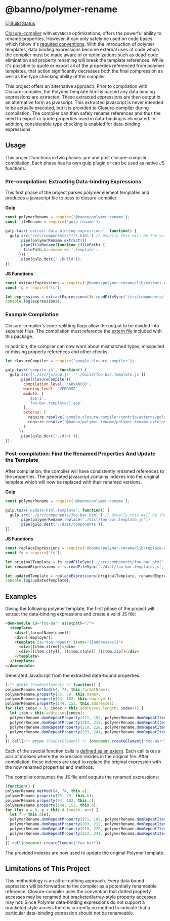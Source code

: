 # @banno/polymer-rename
[![Build Status](https://travis-ci.org/Banno/polymer-rename.svg?branch=master)](https://travis-ci.org/Banno/polymer-rename)

[Closure-compiler](https://developers.google.com/closure/compiler) with `ADVANCED` optimizations, offers the powerful
ability to rename properties. However, it can only safely be used on code bases which follow it's
[required conventions](https://developers.google.com/closure/compiler/docs/limitations).
With the introduction of polymer templates, data binding expressions become external uses of code which the compiler
must be made aware of or optimizations such as dead-code elimination and property renaming will break the template
references. While it's possible to quote or export all of the properties referenced from polymer templates, that action
significantly decreases both the final compression as well as the type checking ability of the compiler.

This project offers an alternative approach. Prior to compilation with Closure-compiler, the Polymer template html
is parsed any data binding expressions are extracted. These extracted expressions are then output in an alternative
form as javascript. This extracted javascript is never intended to be actually executed, but it is provided to
Closure-compiler during compilation. The compiler can then safely rename references and thus the need to export or
quote properties used in data-binding is eliminated. In addition, considerable type checking is enabled for data-binding
expressions.

## Usage

This project functions in two phases: pre and post closure-compiler compilation. Each phase has its own gulp plugin
or can be used as native JS functions.

### Pre-compilation: Extracting Data-binding Expressions

This first phase of the project parses polymer element templates and produces a javascript file to pass to
closure-compiler.

**Gulp**

```js
const polymerRename = require('@banno/polymer-rename');
const fileRename = require('gulp-rename');

gulp.task('extract-data-binding-expressions', function() {
  gulp.src('/src/components/**/*.html') // Usually this will be the vulcanized file
      .pipe(polymerRename.extract())
      .pipe(fileRename(function (filePath) {
        filePath.basename += '.template';
      }))
      .pipe(gulp.dest('./build'));
});
```

**JS Functions**

```js
const extractExpressions = require('@banno/polymer-rename/lib/extract-expressions/parse-polymer-elements');
const fs = require('fs');

let expressions = extractExpressions(fs.readFileSync('/src/components/foo-bar.html', {encoding: 'utf8'}));
console.log(expressions);
```

### Example Compilation

Closure-compiler's code-splitting flags allow the output to be divided into separate files. The compilation must
reference the [extern file](polymer-rename-externs.js) included with this package.

In addition, the compiler can now warn about mismatched types, misspelled or missing property references and other
checks.

```js
let closureCompiler = require('google-closure-compiler');

gulp.task('compile-js', function() {
  gulp.src(['./src/js/app.js', './build/foo-bar.template.js'])
      .pipe(closureCompiler({
        compilation_level: 'ADVANCED',
        warning_level: 'VERBOSE',
        module: [
          'app:1',
          'foo-bar.template:1:app'
        ],
        externs: [
          require.resolve('google-closure-compiler/contrib/externs/polymer-1.0.js'),
          require.resolve('@banno/polymer-rename/polymer-rename-externs.js')
        ]
      })
      .pipe(gulp.dest('./dist'));
});
```

### Post-compilation: Find the Renamed Properties And Update the Template

After compilation, the compiler will have consistently renamed references to the properties. The generated javascript
contains indexes into the original template which will now be replaced with their renamed versions.

**Gulp**

```js
const polymerRename = require('@banno/polymer-rename');

gulp.task('update-html-template', function() {
  gulp.src('./src/components/foo-bar.html') // Usually this will be the vulcanized file
      .pipe(polymerRename.replace('./dist/foo-bar.template.js'))
      .pipe(gulp.dest('./dist/components'));
});
```

**JS Functions**

```js
const replaceExpressions = require('@banno/polymer-rename/lib/replace-expressions/replace-expressions');
const fs = require('fs');

let originalTemplate = fs.readFileSync('./src/components/foo-bar.html', {encoding: 'utf8'});
let renamedExpressions = fs.readFileSync('./dist/foo-bar.template.js', {encoding: 'utf8'});

let updatedTemplate = replaceExpressions(originalTemplate, renamedExpressions);
console.log(updatedTemplate);
```

## Examples

Giving the following polymer template, the first phase of the project will extract the
data-binding expressions and create a valid JS file:

```html
<dom-module id="foo-bar" assetpath="/">
  <template>
    <div>[[formatName(name)]]
    <div>[[employer]]
    <template is="dom-repeat" items="[[addresses]]">
      <div>[[item.street]</div>
      <div>[[item.city]], [[item.state]] [[item.zip]]</div>
    </template>
  </template>
</dom-module>
```

Generated JavaScript from the extracted data-bound properties:

```js
(/** @this {FooBarElement} */ function() {
polymerRename.method(64, 74, this.formatName);
polymerRename.property(75, 79, this.name);
polymerRename.property(94, 102, this.employer);
polymerRename.property(144, 153, this.addresses);
for (let index = 0; index < this.addresses.length; index++) {
  let item = this.addresses[index];
  polymerRename.domRepeatProperty(171, 182, polymerRename.domRepeatItem(item), item.street);
  polymerRename.domRepeatProperty(203, 212, polymerRename.domRepeatItem(item), item.city);
  polymerRename.domRepeatProperty(218, 228, polymerRename.domRepeatItem(item), item.state);
  polymerRename.domRepeatProperty(233, 241, polymerRename.domRepeatItem(item), item.zip);
}
}).call(/** @type {FooBarElement} */ (document.createElement("foo-bar")))
```
Each of the special function calls is [defined as an extern](polymer-rename-externs.js). Each call takes a pair of
indexes where the expression resides in the original file. After compilation, these indexes are used to replace the
original expression with the now renamed properties and methods.

The compiler consumes the JS file and outputs the renamed expressions:

```js
(function() {
polymerRename.method(64, 74, this.a);
polymerRename.property(75, 79, this.b);
polymerRename.property(94, 102, this.c);
polymerRename.property(144, 153, this.d);
for (let e = 0; e < this.d.length; e++) {
  let f = this.d[e];
  polymerRename.domRepeatProperty(171, 182, polymerRename.domRepeatItem(f), f.g);
  polymerRename.domRepeatProperty(203, 212, polymerRename.domRepeatItem(f), f.h);
  polymerRename.domRepeatProperty(218, 228, polymerRename.domRepeatItem(f), f.i);
  polymerRename.domRepeatProperty(233, 241, polymerRename.domRepeatItem(f), f.j);
}
}).call(document.createElement("foo-bar"))
```

The provided indexes are now used to update the original Polymer template.

## Limitations of This Project

This methodology is an all-or-nothing approach. Every data bound expression will be forwarded to the compiler as a
potentially renameable reference. Closure-compiler uses the convention that dotted property accesses may be renamed
but bracketed/array-style property accesses may not. Since Polymer data-binding expressions do not support a bracketed
style access there is currently no method to indicate that a particular data-binding expression should not be
renameable.
